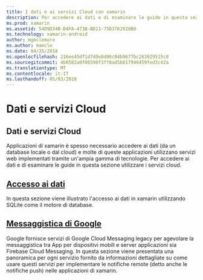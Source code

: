 ```yaml
---
title: I dati e ai servizi Cloud con xamarin
description: Per accedere ai dati e di esaminare le guide in questa sezione utilizzare i servizi cloud.
ms.prod: xamarin
ms.assetid: 54D9D34B-D4FA-473B-BD11-75D3762920B0
ms.technology: xamarin-android
author: mgmclemore
ms.author: mamcle
ms.date: 04/25/2018
ms.openlocfilehash: 216ee45df1d7d9e0d06c04b9677bc263929515c0
ms.sourcegitcommit: 4b0582a0f06598f3ff8ad5b817946459fed3c42a
ms.translationtype: MT
ms.contentlocale: it-IT
ms.lasthandoff: 05/03/2018
---
```

# <a name="data-and-cloud-services"></a>Dati e servizi Cloud

## <a name="data-and-cloud-services"></a>Dati e servizi Cloud

Applicazioni di xamarin è spesso necessario accedere ai dati (da un database locale o dal cloud) e molte di queste applicazioni utilizzano servizi web implementati tramite un'ampia gamma di tecnologie. Per accedere ai dati e di esaminare le guide in questa sezione utilizzare i servizi cloud.

## <a name="data-accessandroiddata-clouddata-accessindexmd"></a>[Accesso ai dati](~/android/data-cloud/data-access/index.md)

In questa sezione viene illustrato l'accesso ai dati in xamarin utilizzando SQLite come il motore di database.
 
## <a name="google-messagingandroiddata-cloudgoogle-messagingindexmd"></a>[Messaggistica di Google](~/android/data-cloud/google-messaging/index.md)

Google fornisce servizi di Google Cloud Messaging legacy per agevolare la messaggistica tra App per dispositivi mobili e server applicazioni sia Firebase Cloud Messaging. In questa sezione viene presentata una panoramica per ogni servizio fornito da informazioni dettagliate su come usare questi servizi per implementare le notifiche remote (detto anche le notifiche push) nelle applicazioni di xamarin.


